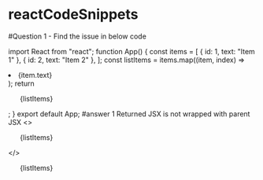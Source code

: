 # reactCodeSnippets

#Question 1 - Find the issue in below code

import React from "react";
 function App() {
  const items = [
	{ id: 1, text: "Item 1" },
	{ id: 2, text: "Item 2" },
  ];
  const listItems = items.map((item, index) => <li key={index}>{item.text}</li>);
  return <ul>{listItems}</ul>;
}
export default App;
#answer 1 
Returned JSX is not wrapped with parent JSX
<><ul>{listItems}</ul></>
<Fragment><ul>{listItems}</ul></Fragment>


